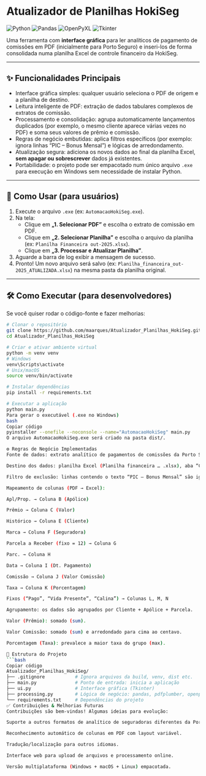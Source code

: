 # Atualizador de Planilhas HokiSeg  
![Python](https://img.shields.io/badge/python-3.8%2B-blue) ![Pandas](https://img.shields.io/badge/pandas-1.0%2B-blueviolet) ![OpenPyXL](https://img.shields.io/badge/openpyxl-3.0%2B-green) ![Tkinter](https://img.shields.io/badge/tkinter-GUI-orange)  

Uma ferramenta com **interface gráfica** para ler analíticos de pagamento de comissões em PDF (inicialmente para Porto Seguro) e inseri-los de forma consolidada numa planilha Excel de controle financeiro da HokiSeg.

---

## ✨ Funcionalidades Principais  
- Interface gráfica simples: qualquer usuário seleciona o PDF de origem e a planilha de destino.  
- Leitura inteligente de PDF: extração de dados tabulares complexos de extratos de comissão.  
- Processamento e consolidação: agrupa automaticamente lançamentos duplicados (por exemplo, o mesmo cliente aparece várias vezes no PDF) e soma seus valores de prêmio e comissão.  
- Regras de negócio embutidas: aplica filtros específicos (por exemplo: ignora linhas “PIC – Bonus Mensal”) e lógicas de arredondamento.  
- Atualização segura: adiciona os novos dados ao final da planilha Excel, **sem apagar ou sobrescrever** dados já existentes.  
- Portabilidade: o projeto pode ser empacotado num único arquivo `.exe` para execução em Windows sem necessidade de instalar Python.

---

## 🧭 Como Usar (para usuários)  
1. Execute o arquivo `.exe` (ex: `AutomacaoHokiSeg.exe`).  
2. Na tela:  
   - Clique em **„1. Selecionar PDF”** e escolha o extrato de comissão em PDF.  
   - Clique em **„2. Selecionar Planilha”** e escolha o arquivo da planilha (ex: `Planilha Financeira out-2025.xlsx`).  
   - Clique em **„3. Processar e Atualizar Planilha”**.  
3. Aguarde a barra de log exibir a mensagem de sucesso.  
4. Pronto! Um novo arquivo será salvo (ex: `Planilha_financeira_out-2025_ATUALIZADA.xlsx`) na mesma pasta da planilha original.

---

## 🛠️ Como Executar (para desenvolvedores)  
Se você quiser rodar o código-fonte e fazer melhorias:  
```bash
# Clonar o repositório
git clone https://github.com/maarques/Atualizador_Planilhas_HokiSeg.git
cd Atualizador_Planilhas_HokiSeg

# Criar e ativar ambiente virtual
python -m venv venv
# Windows
venv\Scripts\activate
# Unix/macOS
source venv/bin/activate

# Instalar dependências
pip install -r requirements.txt

# Executar a aplicação
python main.py
Para gerar o executável (.exe no Windows)
bash
Copiar código
pyinstaller --onefile --noconsole --name="AutomacaoHokiSeg" main.py
O arquivo AutomacaoHokiSeg.exe será criado na pasta dist/.

⚙️ Regras de Negócio Implementadas
Fonte de dados: extrato analítico de pagamentos de comissões da Porto Seguro (formato PDF).

Destino dos dados: planilha Excel (Planilha financeira … .xlsx), aba “Comissão”.

Filtro de exclusão: linhas contendo o texto “PIC – Bonus Mensal” são ignoradas.

Mapeamento de colunas (PDF → Excel):

Apl/Prop. → Coluna B (Apólice)

Prêmio → Coluna C (Valor)

Histórico → Coluna E (Cliente)

Marca → Coluna F (Seguradora)

Parcela a Receber (fixo = 12) → Coluna G

Parc. → Coluna H

Data → Coluna I (Dt. Pagamento)

Comissão → Coluna J (Valor Comissão)

Taxa → Coluna K (Porcentagem)

Fixos (“Pago”, “Vida Presente”, “Calina”) → Colunas L, M, N

Agrupamento: os dados são agrupados por Cliente + Apólice + Parcela.

Valor (Prêmio): somado (sum).

Valor Comissão: somado (sum) e arredondado para cima ao centavo.

Porcentagem (Taxa): prevalece a maior taxa do grupo (max).

🧩 Estrutura do Projeto
```bash
Copiar código
Atualizador_Planilhas_HokiSeg/
├── .gitignore           # Ignora arquivos da build, venv, dist etc.
├── main.py              # Ponto de entrada: inicia a aplicação
├── ui.py                # Interface gráfica (Tkinter)
├── processing.py        # Lógica de negócio: pandas, pdfplumber, openpyxl
└── requirements.txt     # Dependências do projeto
✅ Contribuições & Melhorias Futuras
Contribuições são bem-vindas! Algumas ideias para evolução:

Suporte a outros formatos de analítico de seguradoras diferentes da Porto Seguro e Amil.

Reconhecimento automático de colunas em PDF com layout variável.

Tradução/localização para outros idiomas.

Interface web para upload de arquivos e processamento online.

Versão multiplataforma (Windows + macOS + Linux) empacotada.

